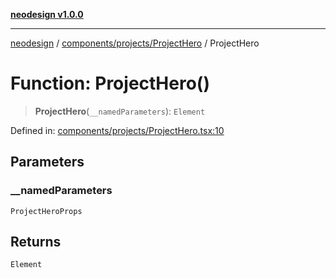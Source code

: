[**neodesign v1.0.0**](../../../../README.md)

***

[neodesign](../../../../modules.md) / [components/projects/ProjectHero](../README.md) / ProjectHero

# Function: ProjectHero()

> **ProjectHero**(`__namedParameters`): `Element`

Defined in: [components/projects/ProjectHero.tsx:10](https://github.com/mladjom/neodesign/blob/12ebc446849a001345c104056aef95c6372b148e/components/projects/ProjectHero.tsx#L10)

## Parameters

### \_\_namedParameters

`ProjectHeroProps`

## Returns

`Element`
